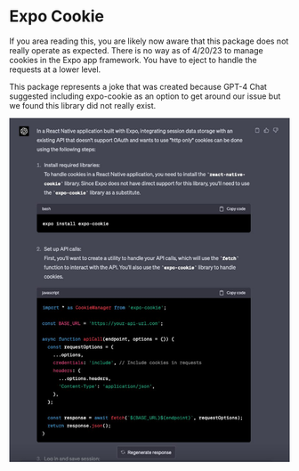 # Expo Cookie

If you area reading this, you are likely now aware that this package does 
not really operate as expected. There is no way as of 4/20/23 to manage
cookies in the Expo app framework. You have to eject to handle the 
requests at a lower level. 

This package represents a joke that was created because GPT-4 Chat suggested
including expo-cookie as an option to get around our issue but we found 
this library did not really exist. 

![screenshot 1/3](./docs/chat-gpt-question.jpg)
